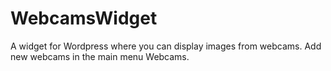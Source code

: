 # WebcamsWidget
A widget for Wordpress where you can display images from webcams. Add new webcams in the main menu Webcams.
